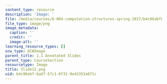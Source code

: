```yaml
---
content_type: resource
description: 'Image: '
file: /media/courses/6-004-computation-structures-spring-2017/b4c96abf6ad757c10f319e42353a671c_Slide12.png
file_type: image/png
image_metadata:
  caption: ''
  credit: ''
  image-alt: ''
learning_resource_types: []
ocw_type: OCWImage
parent_title: 1.1 Annotated Slides
parent_type: CourseSection
resourcetype: Image
title: Slide12.png
uid: b4c96abf-6ad7-57c1-0f31-9e42353a671c
---
```

